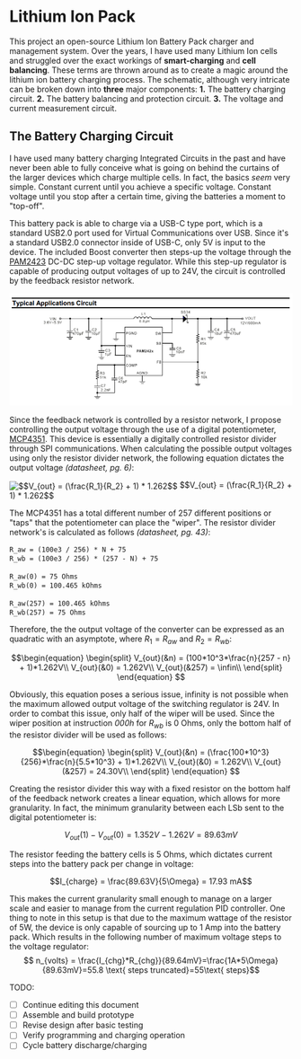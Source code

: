 # Lithium Ion Pack
This project an open-source Lithium Ion Battery Pack charger and management system. Over the years, I have used many Lithium Ion cells and struggled over the exact workings of **smart-charging** and **cell balancing**. These terms are thrown around as to create a magic around the lithium ion battery charging process. The schematic, although very intricate can be broken down into **three** major components:
 **1.**  The battery charging circuit.
 **2.**  The battery balancing and protection circuit.
 **3.**  The voltage and current measurement circuit.

## The Battery Charging Circuit

I have used many battery charging Integrated Circuits in the past and have never been able to fully conceive what is going on behind the curtains of the larger devices which charge multiple cells. In fact, the basics *seem* very simple. Constant current until you achieve a specific voltage. Constant voltage until you stop after a certain time, giving the batteries a moment to "top-off". 

This battery pack is able to charge via a USB-C type port, which is a standard USB2.0 port used for Virtual Communications over USB. Since it's a standard USB2.0 connector inside of USB-C, only 5V is input to the device. The included Boost converter then steps-up the voltage through the [PAM2423](https://www.diodes.com/assets/Datasheets/PAM2421_22_23.pdf) DC-DC step-up voltage regulator. While this step-up regulator is capable of producing output voltages of up to 24V, the circuit is controlled by the feedback resistor network.

![PAM2423 Typical Application Diagram](https://github.com/TannerHollis/Lithium-Ion-Pack/blob/main/Images/PAM2423.png)

Since the feedback network is controlled by a resistor network, I propose controlling the output voltage through the use of a digital potentiometer, [MCP4351](http://ww1.microchip.com/downloads/en/DeviceDoc/22242A.pdf). This device is essentially a digitally controlled resistor divider through SPI communications. When calculating the possible output voltages using only the resistor divider network, the following equation dictates the output voltage *(datasheet, pg. 6)*:

<img src="https://bit.ly/3zn4I0b" align="center" border="0" alt="$$V_{out} = (\frac{R_1}{R_2} + 1) * 1.262$$" width="194" height="28" />
$$V_{out} = (\frac{R_1}{R_2} + 1) * 1.262$$

The MCP4351 has a total different number of 257 different positions or "taps" that the potentiometer can place the "wiper". The resistor divider network's is calculated as follows *(datasheet, pg. 43)*:

    R_aw = (100e3 / 256) * N + 75
    R_wb = (100e3 / 256) * (257 - N) + 75
     
    R_aw(0) = 75 Ohms
    R_wb(0) = 100.465 kOhms
     
    R_aw(257) = 100.465 kOhms
    R_wb(257) = 75 Ohms

Therefore, the the output voltage of the converter can be expressed as an quadratic with an asymptote, where $R_1 = R_{aw}$ and $R_2 = R_{wb}$:

$$\begin{equation}
\begin{split}
V_{out}(&n) = (100*10^3*\frac{n}{257 - n} + 1)*1.262V\\
V_{out}(&0) = 1.262V\\
V_{out}(&257) = \infin\\
\end{split}
\end{equation}
$$

Obviously, this equation poses a serious issue, infinity is not possible when the maximum allowed output voltage of the switching regulator is 24V. In order to combat this issue, only half of the wiper will be used. Since the wiper position at instruction *000h* for $R_{wb}$ is 0 Ohms, only the bottom half of the resistor divider will be used as follows:

$$\begin{equation}
\begin{split}
V_{out}(&n) = (\frac{100*10^3}{256}*\frac{n}{5.5*10^3} + 1)*1.262V\\
V_{out}(&0) = 1.262V\\
V_{out}(&257) = 24.30V\\
\end{split}
\end{equation}
$$

Creating the resistor divider this way with a fixed resistor on the bottom half of the feedback network creates a linear equation, which allows for more granularity. In fact, the minimum granularity between each LSb sent to the digital potentiometer is:

$$V_{out}(1) - V_{out}(0) = 1.352V - 1.262V = 89.63mV$$

The resistor feeding the battery cells is 5 Ohms, which dictates current steps into the battery pack per change in voltage:

$$I_{charge} = \frac{89.63V}{5\Omega} = 17.93 mA$$

This makes the current granularity small enough to manage on a larger scale and easier to manage from the current regulation PID controller. One thing to note in this setup is that due to the maximum wattage of the resistor of 5W, the device is only capable of sourcing up to 1 Amp into the battery pack. Which results in the following number of maximum voltage steps to the voltage regulator:
$$ n_{volts} = \frac{I_{chg}*R_{chg}}{89.64mV}=\frac{1A*5\Omega}{89.63mV}=55.8 \text{ steps truncated}=55\text{ steps}$$



TODO:

 - [ ] Continue editing this document
 - [ ] Assemble and build prototype
 - [ ] Revise design after basic testing
 - [ ] Verify programming and charging operation
 - [ ] Cycle battery discharge/charging
